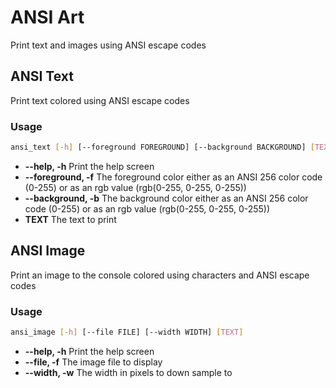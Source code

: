 # ANSI Art
Print text and images using ANSI escape codes

## ANSI Text
Print text colored using ANSI escape codes

### Usage

```bash
ansi_text [-h] [--foreground FOREGROUND] [--background BACKGROUND] [TEXT]
```
- **--help, -h** Print the help screen
- **--foreground, -f** The foreground color either as an ANSI 256 color code (0-255) or as an rgb value (rgb(0-255, 0-255, 0-255))
- **--background, -b** The background color either as an ANSI 256 color code (0-255) or as an rgb value (rgb(0-255, 0-255, 0-255))
- **TEXT** The text to print


## ANSI Image
Print an image to the console colored using characters and ANSI escape codes

### Usage

```bash
ansi_image [-h] [--file FILE] [--width WIDTH] [TEXT]
```
- **--help, -h** Print the help screen
- **--file, -f** The image file to display
- **--width, -w** The width in pixels to down sample to
